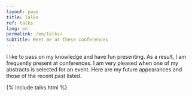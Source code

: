 ```yaml
---
layout: page
title: Talks
ref: talks
lang: en
permalink: /en/talks/
subtitle: Meet me at these conferences
---
```

I like to pass on my knowledge and have fun presenting. As a result, I am frequently present at conferences. I am very pleased when one of my abstracts is selected for an event. Here are my future appearances and those of the recent past listed.

{% include talks.html %}
